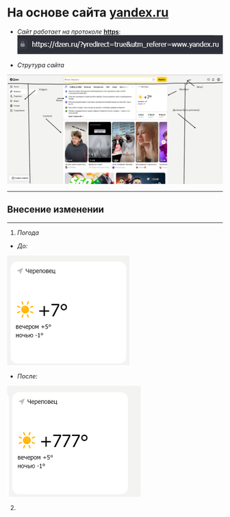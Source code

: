 # На основе сайта [yandex.ru](yandex.ru)

* _Сайт работает на протоколе_ **<u>https</u>**:
![https](https.png)

* *Струтура сайта*

![structure](structure.png)
____

## Внесение изменении
____

1.  *Погода*

* _До:_ 

![before](wetb.png)

* _После:_ 

![after](weatherafter.png)

2. 